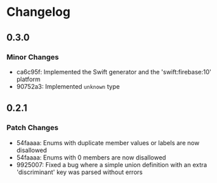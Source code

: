 # Changelog

## 0.3.0

### Minor Changes

- ca6c95f: Implemented the Swift generator and the 'swift:firebase:10' platform
- 90752a3: Implemented `unknown` type

## 0.2.1

### Patch Changes

- 54faaaa: Enums with duplicate member values or labels are now disallowed
- 54faaaa: Enums with 0 members are now disallowed
- 9925007: Fixed a bug where a simple union definition with an extra 'discriminant' key was parsed without errors
